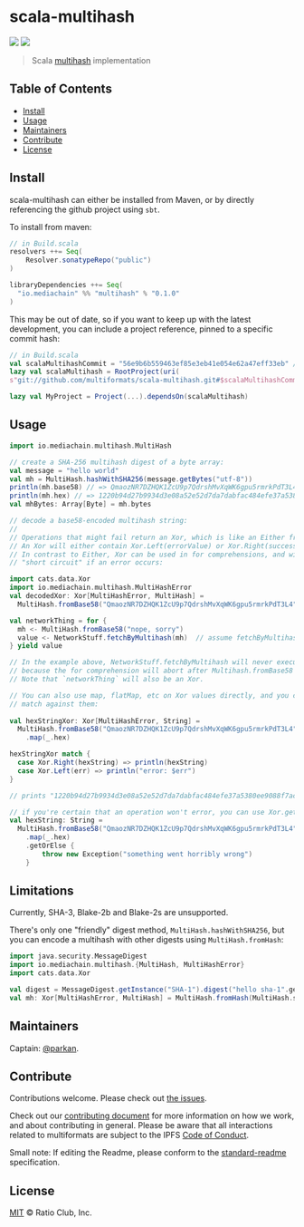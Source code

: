 scala-multihash
===============

[![](https://img.shields.io/badge/project-multiformats-blue.svg?style=flat-square)](http://github.com/multiformats/multiformats)
[![](https://img.shields.io/badge/freenode-%23ipfs-blue.svg?style=flat-square)](http://webchat.freenode.net/?channels=%23ipfs)

> Scala [multihash](//github.com/multiformats/multihash) implementation

## Table of Contents

- [Install](#install)
- [Usage](#usage)
- [Maintainers](#maintainers)
- [Contribute](#contribute)
- [License](#license)

## Install

scala-multihash can either be installed from Maven, or by directly referencing the github project
using `sbt`. 

To install from maven:

```scala
// in Build.scala
resolvers ++= Seq(
    Resolver.sonatypeRepo("public")
)

libraryDependencies ++= Seq(
  "io.mediachain" %% "multihash" % "0.1.0"
)
```

This may be out of date, so if you want to keep up with the latest development,
you can include a project reference, pinned to a specific commit hash:

```scala
// in Build.scala
val scalaMultihashCommit = "56e9b6b559463ef85e3eb41e054e62a47eff33eb" // or w/e
lazy val scalaMultihash = RootProject(uri(
s"git://github.com/multiformats/scala-multihash.git#$scalaMultihashCommit"

lazy val MyProject = Project(...).dependsOn(scalaMultihash)
```

## Usage

```scala
import io.mediachain.multihash.MultiHash

// create a SHA-256 multihash digest of a byte array:
val message = "hello world"
val mh = MultiHash.hashWithSHA256(message.getBytes("utf-8"))
println(mh.base58) // => QmaozNR7DZHQK1ZcU9p7QdrshMvXqWK6gpu5rmrkPdT3L4
println(mh.hex) // => 1220b94d27b9934d3e08a52e52d7da7dabfac484efe37a5380ee9088f7ace2efcde9
val mhBytes: Array[Byte] = mh.bytes

// decode a base58-encoded multihash string:
//
// Operations that might fail return an Xor, which is like an Either from the scala standard lib
// An Xor will either contain Xor.Left(errorValue) or Xor.Right(successValue)
// In contrast to Either, Xor can be used in for comprehensions, and will
// "short circuit" if an error occurs:

import cats.data.Xor
import io.mediachain.multihash.MultiHashError
val decodedXor: Xor[MultiHashError, MultiHash] = 
  MultiHash.fromBase58("QmaozNR7DZHQK1ZcU9p7QdrshMvXqWK6gpu5rmrkPdT3L4")

val networkThing = for {
  mh <- MultiHash.fromBase58("nope, sorry")
  value <- NetworkStuff.fetchByMultihash(mh)  // assume fetchByMultihash also returns an Xor
} yield value

// In the example above, NetworkStuff.fetchByMultihash will never execute,
// because the for comprehension will abort after Multihash.fromBase58 fails.
// Note that `networkThing` will also be an Xor.

// You can also use map, flatMap, etc on Xor values directly, and you can pattern
// match against them:
 
val hexStringXor: Xor[MultiHashError, String] = 
  MultiHash.fromBase58("QmaozNR7DZHQK1ZcU9p7QdrshMvXqWK6gpu5rmrkPdT3L4")
    .map(_.hex)

hexStringXor match {
  case Xor.Right(hexString) => println(hexString)
  case Xor.Left(err) => println("error: $err")
}

// prints "1220b94d27b9934d3e08a52e52d7da7dabfac484efe37a5380ee9088f7ace2efcde9"

// if you're certain that an operation won't error, you can use Xor.getOrElse
val hexString: String = 
  MultiHash.fromBase58("QmaozNR7DZHQK1ZcU9p7QdrshMvXqWK6gpu5rmrkPdT3L4")
    .map(_.hex)
    .getOrElse {
        throw new Exception("something went horribly wrong")
    }
```

## Limitations

Currently, SHA-3, Blake-2b and Blake-2s are unsupported.

There's only one "friendly" digest method, `MultiHash.hashWithSHA256`, but you can
encode a multihash with other digests using `MultiHash.fromHash`:

```scala
import java.security.MessageDigest
import io.mediachain.multihash.{MultiHash, MultiHashError}
import cats.data.Xor

val digest = MessageDigest.getInstance("SHA-1").digest("hello sha-1".getBytes)
val mh: Xor[MultiHashError, MultiHash] = MultiHash.fromHash(MultiHash.sha1, digest)
```

## Maintainers

Captain: [@parkan](https://github.com/parkan).

## Contribute

Contributions welcome. Please check out [the issues](https://github.com/multiformats/scala-multihash/issues).

Check out our [contributing document](https://github.com/multiformats/multiformats/blob/master/contributing.md) for more information on how we work, and about contributing in general. Please be aware that all interactions related to multiformats are subject to the IPFS [Code of Conduct](https://github.com/ipfs/community/blob/master/code-of-conduct.md).

Small note: If editing the Readme, please conform to the [standard-readme](https://github.com/RichardLitt/standard-readme) specification.

## License

[MIT](LICENSE) © Ratio Club, Inc.
